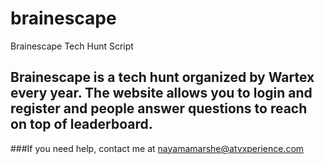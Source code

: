 # brainescape
Brainescape Tech Hunt Script
## Brainescape is a tech hunt organized by Wartex every year. The website allows you to login and register and people answer questions to reach on top of leaderboard.

###If you need help, contact me at nayamamarshe@atvxperience.com
